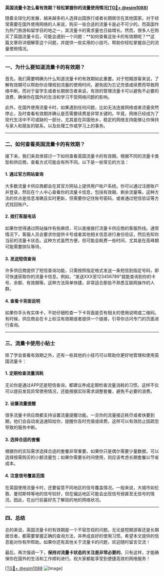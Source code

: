 **英国流量卡怎么看有效期？轻松掌握你的流量使用情况[[TG💪+ @esim1088](https://t.me/s/esim1088)]**

随着全球化的发展，越来越多的人选择出国旅行或者长期居住在其他国家。对于经常需要在国外使用网络的人来说，购买一张合适的流量卡是必不可少的。而英国作为热门旅游和留学目的地之一，其流量卡的需求量也日益增长。然而，很多人在购买了英国流量卡后，可能会遇到一个问题：**如何查看这张卡的有效期呢？**这篇文章将详细解答这个问题，并提供一些实用的小技巧，帮助你轻松掌握自己的流量使用情况。

---

### 一、为什么要知道流量卡的有效期？

首先，我们需要明确为什么知道流量卡的有效期如此重要。对于短期游客来说，了解有效期可以帮助你合理规划流量的使用时间，避免因为忘记充值或续费而导致网络中断。而对于留学生或者长期居住者来说，有效的管理流量卡可以避免不必要的浪费，确保你在国外的生活和学习不受网络问题的影响。

此外，在国外使用流量卡时，如果遇到任何问题，比如无法连接网络或者流量突然停止，及时查看有效期并确认是否需要续费是非常关键的。毕竟，网络已经成为了现代生活中不可或缺的一部分，尤其是在异国他乡，稳定的网络支持能够让你保持与家人和朋友的联系，以及处理工作或学习上的事务。

---

### 二、如何查看英国流量卡的有效期？

接下来，我们来具体探讨一下如何查看英国流量卡的有效期。根据不同的流量卡类型和供应商，查看方式可能会有所不同。以下是一些常见的方法：

#### 1. **通过官方网站查询**
大多数流量卡供应商都会在其官方网站上提供用户账户系统。你可以通过注册账户并登录，然后在个人中心查看你的流量卡信息，包括有效期、剩余流量等。这种方法的优点是信息准确且实时更新，但需要你记住账号密码，或者通过短信验证等方式找回账户。

#### 2. **拨打客服电话**
如果你觉得通过网站操作有些麻烦，可以直接拨打流量卡供应商的客服热线。通常情况下，客服人员会要求你提供卡号或者其他相关信息进行身份验证，然后告知你当前的流量卡状态。这种方式虽然方便，但可能会耗费一些时间，尤其是在高峰期可能需要排队等待。

#### 3. **发送短信查询**
许多供应商提供了短信查询功能，只需按照指定格式发送一条短信到指定号码，即可快速获取你的流量卡信息。例如，“发送XXX至123456789”就能查询到你的卡号、余额、有效期等。这种方法简单快捷，非常适合那些不熟悉互联网操作的人群。

#### 4. **查看卡背面说明**
如果你手头有实体卡，不妨仔细检查一下卡背面是否有相关的使用说明或二维码。有时候，供应商会在卡上标注有效期或者提供一个链接，引导你访问专门的页面进行查询。

---

### 三、流量卡使用小贴士

除了学会查看有效期之外，还有一些其他的小技巧可以帮助你更好地管理和使用英国流量卡：

#### 1. **定期检查流量消耗**
无论你是通过APP还是短信查询，都建议养成定期检查流量消耗的习惯。这样不仅可以提前发现异常使用情况，还能根据实际需求调整套餐，避免不必要的浪费。

#### 2. **设置流量提醒**
很多流量卡供应商都支持设置流量提醒功能。一旦你的流量接近耗尽或者快要到期，他们会自动发送通知给你，提醒你及时充值或续费。这样可以有效防止因疏忽导致的服务中断。

#### 3. **选择合适的套餐**
根据你的实际需求选择合适的套餐非常重要。如果你只是偶尔需要少量数据，可以选择按需购买的小额流量包；如果你需要长时间使用，则应该考虑长期套餐以节省成本。

#### 4. **注意信号覆盖范围**
在英国使用流量卡时，还要留意不同地区的信号覆盖情况。一般来说，大城市如伦敦、曼彻斯特等地的信号较好，但在偏远地区可能会出现信号弱甚至无信号的情况。因此，在出行前最好先了解目的地的网络状况。

---

### 四、总结

总的来说，英国流量卡的有效期是一个不容忽视的问题。无论是短期游客还是长期居住者，都需要掌握正确的查询方法，并养成良好的使用习惯。希望本文提供的信息能对你有所帮助。如果你还有其他关于流量卡的问题，欢迎随时留言交流！

最后，再次强调一下，**保持对流量卡状态的关注是非常必要的**。只有这样，才能确保你在国外的生活和工作顺利进行。祝大家都能享受到便捷高效的网络服务！

[[TG💪+ @esim1088](https://t.me/s/esim1088) ![Image](https://i.postimg.cc/4NQfJmqS/Snipaste-2025-05-13-00-14-12.png)]